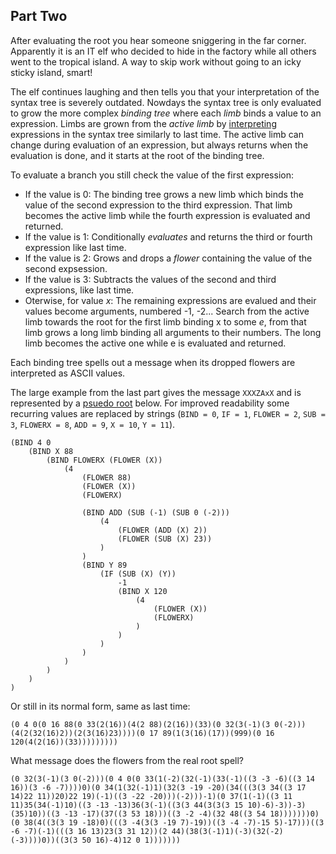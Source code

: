 ## Part Two

After evaluating the root you hear someone sniggering in the far corner. Apparently it is an IT elf who decided to hide in the factory while all others went to the tropical island. A way to skip work without going to an icky sticky island, smart!

The elf continues laughing and then tells you that your interpretation of the syntax tree is severely outdated. Nowdays the syntax tree is only evaluated to grow the more complex _binding tree_ where each _limb_ binds a value to an expression. Limbs are grown from the _active limb_ by [interpreting](https://craftinginterpreters.com/) expressions in the syntax tree similarly to last time. The active limb can change during evaluation of an expression, but always returns when the evaluation is done, and it starts at the root of the binding tree.

To evaluate a branch you still check the value of the first expression:
* If the value is 0: The binding tree grows a new limb which binds the value of the second expression to the third expression. That limb becomes the active limb while the fourth expression is evaluated and returned.
* If the value is 1: Conditionally _evaluates_ and returns the third or fourth expression like last time.
* If the value is 2: Grows and drops a _flower_ containing the value of the second expsession.
* If the value is 3: Subtracts the values of the second and third expressions, like last time.
* Oterwise, for value _x_: The remaining expressions are evalued and their values become arguments, numbered -1, -2... Search from the active limb towards the root for the first limb binding x to some _e_, from that limb grows a long limb binding all arguments to their numbers. The long limb becomes the active one while e is evaluated and returned. 

Each binding tree spells out a message when its dropped flowers are interpreted as ASCII values. 

The large example from the last part gives the message `XXXZAxX` and is represented by a [psuedo root](https://en.wikipedia.org/wiki/Pseudocode) below. For improved readability some recurring values are replaced by strings (```BIND = 0```, ```IF = 1```, ```FLOWER = 2```, ```SUB = 3```, ```FLOWERX = 8```, ```ADD = 9```, ```X = 10```, ```Y = 11```).
```
(BIND 4 0 
	(BIND X 88
		(BIND FLOWERX (FLOWER (X))
			(4 
				(FLOWER 88)
				(FLOWER (X))
				(FLOWERX)
			
				(BIND ADD (SUB (-1) (SUB 0 (-2)))
					(4 
						(FLOWER (ADD (X) 2))
						(FLOWER (SUB (X) 23))
					)
				)
				(BIND Y 89 
					(IF (SUB (X) (Y)) 
						-1
						(BIND X 120
							(4
								(FLOWER (X))
								(FLOWERX)
							)
						)
					)
				)
			)
		)
	)
)
```
Or still in its normal form, same as last time:
```
(0 4 0(0 16 88(0 33(2(16))(4(2 88)(2(16))(33)(0 32(3(-1)(3 0(-2)))(4(2(32(16)2))(2(3(16)23))))(0 17 89(1(3(16)(17))(999)(0 16 120(4(2(16))(33)))))))))
```

What message does the flowers from the real root spell?
```
(0 32(3(-1)(3 0(-2)))(0 4 0(0 33(1(-2)(32(-1)(33(-1)((3 -3 -6)((3 14 16))(3 -6 -7))))0)(0 34(1(32(-1)1)(32(3 -19 -20)(34(((3(3 34((3 17 14)22 11))20)22 19)(-1)((3 -22 -20)))(-2)))-1)(0 37(1(-1)((3 11 11)35(34(-1)10)((3 -13 -13)36(3(-1)((3(3 44(3(3(3 15 10)-6)-3))-3)(35)10))((3 -13 -17)(37((3 53 18)))((3 -2 -4)(32 48((3 54 18)))))))0)(0 38(4((3(3 19 -18)0)(((3 -4(3(3 -19 7)-19))((3 -4 -7)-15 5)-17)))((3 -6 -7)(-1)(((3 16 13)23(3 31 12))(2 44)(38(3(-1)1)(-3)(32(-2)(-3))))0))((3(3 50 16)-4)12 0 1)))))))
```
